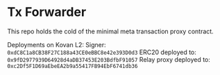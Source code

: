 # Tx Forwarder

This repo holds the cold of the minimal meta transaction proxy contract.

Deployments on Kovan L2:
Signer: `0xdC8C1a8CB38F27C188a43CE0eBBC8e42e393D0d3`
ERC20 deployed to: `0x9fD2977939D64928d4aDB37453E203BdfbF91057`
Relay proxy deployed to: `0xc2Df5F1D69aEbeEA2b9a55417FB94EbF6741db36`